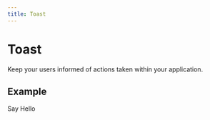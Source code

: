 ```yaml
---
title: Toast
---
```


# Toast
Keep your users informed of actions taken within your application.

## Example
<proton-example>
<p-button v-toast="'Hello World!'">Say Hello</p-button>

<p-toast></p-toast>

<template slot="code">

```html
<p-button v-toast="'Hello World!'">Say Hello</p-button>

<p-toast></p-toast>
```

</template>
</proton-example>

